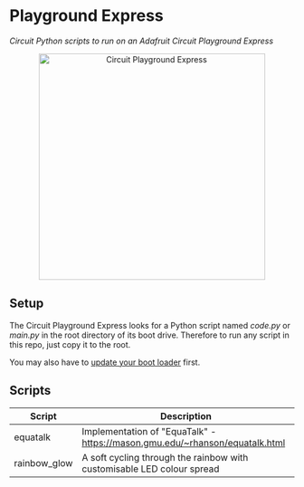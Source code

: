 # Playground Express

_Circuit Python scripts to run on an Adafruit Circuit Playground Express_

<p align="center">
    <img src="https://cdn-learn.adafruit.com/guides/cropped_images/000/001/280/medium640/thumb.jpg?1515090018" alt="Circuit Playground Express" width="400"/>
</p>

## Setup

The Circuit Playground Express looks for a Python script named _code.py_ or _main.py_ in the root
directory of its boot drive. Therefore to run any script in this repo, just copy it to the root.

You may also have to
[update your boot loader](https://learn.adafruit.com/adafruit-circuit-playground-express/updating-the-bootloader)
first.

## Scripts

| Script       | Description                                                                 |
| ------------ | --------------------------------------------------------------------------- |
| equatalk     | Implementation of "EquaTalk" - https://mason.gmu.edu/~rhanson/equatalk.html |
| rainbow_glow | A soft cycling through the rainbow with customisable LED colour spread      |
